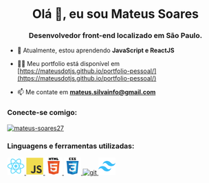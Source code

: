 <h1 align="center">Olá 👋, eu sou Mateus Soares</h1>
<h3 align="center">Desenvolvedor front-end localizado em São Paulo.</h3>

- 🌱 Atualmente, estou aprendendo **JavaScript e ReactJS**

- 👨‍💻 Meu portfolio está disponível em [https://mateusdotjs.github.io/portfolio-pessoal/](https://mateusdotjs.github.io/portfolio-pessoal/)

- 📫 Me contate em **mateus.silvainfo@gmail.com**

<h3 align="left">Conecte-se comigo:</h3>
<p align="left">
<a href="https://linkedin.com/in/mateus-soares27" target="blank"><img align="center" src="https://raw.githubusercontent.com/rahuldkjain/github-profile-readme-generator/master/src/images/icons/Social/linked-in-alt.svg" alt="mateus-soares27" height="30" width="40" /></a>
</p>

<h3 align="left">Linguagens e ferramentas utilizadas:</h3>
<p align="left"> 
  <a href="https://beta.reactjs.org/" target="_blank" rel="noreferrer"> 
    <img src="https://raw.githubusercontent.com/devicons/devicon/master/icons/react/react-original.svg" alt="react" width="40" height="40"/> 
  </a>
  <a href="https://developer.mozilla.org/en-US/docs/Web/JavaScript" target="_blank" rel="noreferrer"> 
    <img src="https://raw.githubusercontent.com/devicons/devicon/master/icons/javascript/javascript-original.svg" alt="javascript" width="40" height="40"/> 
  </a>
  <a href="https://www.w3.org/html/" target="_blank" rel="noreferrer"> 
    <img src="https://raw.githubusercontent.com/devicons/devicon/master/icons/html5/html5-original-wordmark.svg" alt="html5" width="40" height="40"/> 
  </a> 
  <a href="https://www.w3schools.com/css/" target="_blank" rel="noreferrer"> 
  <img src="https://raw.githubusercontent.com/devicons/devicon/master/icons/css3/css3-original-wordmark.svg" alt="css3" width="40" height="40"/> 
  </a> 
  <a href="https://git-scm.com/" target="_blank" rel="noreferrer"> 
    <img src="https://www.vectorlogo.zone/logos/git-scm/git-scm-icon.svg" alt="git" width="40" height="40"/> 
  </a> 
  <a href="https://sass-lang.com" target="_blank" rel="noreferrer"> 
    <img src="https://github.com/devicons/devicon/blob/master/icons/tailwindcss/tailwindcss-plain.svg" alt="tailwind" width="40" height="40"/> 
  </a> 
</p>
